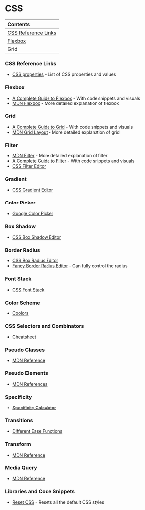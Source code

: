 # CSS

| Contents |
| :---     |
| [CSS Reference Links](#css-reference-links) |
| [Flexbox](#flexbox) |
| [Grid](#grid) |



### CSS Reference Links
* [CSS properties](https://developer.mozilla.org/en-US/docs/Web/CSS/Reference) - List of CSS properties and values

### Flexbox
* [A Complete Guide to Flexbox](https://css-tricks.com/snippets/css/a-guide-to-flexbox/) - With code snippets and visuals
* [MDN Flexbox](https://developer.mozilla.org/en-US/docs/Learn/CSS/CSS_layout/Flexbox) - More detailed explanation of flexbox

### Grid
* [A Complete Guide to Grid](https://css-tricks.com/snippets/css/complete-guide-grid/) - With code snippets and visuals
* [MDN Grid Layout](https://developer.mozilla.org/en-US/docs/Web/CSS/CSS_Grid_Layout) - More detailed explanation of grid

### Filter
* [MDN Filter](https://developer.mozilla.org/en-US/docs/Web/CSS/filter) - More detailed explanation of filter
* [A Complete Guide to Filter](https://css-tricks.com/almanac/properties/f/filter/) - With code snippets and visuals
* [CSS Filter Editor](https://codepen.io/stoumann/pen/MWeNmyb)

### Gradient
* [CSS Gradient Editor](https://cssgradient.io/)

### Color Picker
* [Google Color Picker](https://www.google.com/search?q=color+picker)

### Box Shadow
* [CSS Box Shadow Editor](https://www.cssmatic.com/box-shadow)

### Border Radius
* [CSS Box Radius Editor](https://www.cssmatic.com/border-radius)
* [Fancy Border Radius Editor](https://9elements.github.io/fancy-border-radius/) - Can fully control the radius

### Font Stack
* [CSS Font Stack](https://www.cssfontstack.com/)

### Color Scheme
* [Coolors](https://coolors.co/palettes/trending)

### CSS Selectors and Combinators
* [Cheatsheet](https://appletree.or.kr/quick_reference_cards/CSS/CSS%20selectors%20cheatsheet.pdf)

### Pseudo Classes
* [MDN Reference](https://developer.mozilla.org/en-US/docs/Web/CSS/Pseudo-classes#Alphabetical_index)

### Pseudo Elements
* [MDN References](https://developer.mozilla.org/en-US/docs/Web/CSS/Pseudo-elements#Index)

### Specificity
* [Specificity Calculator](https://specificity.keegan.st/)

### Transitions
* [Different Ease Functions](https://easings.net/)

### Transform
* [MDN Reference](https://developer.mozilla.org/en-US/docs/Web/CSS/transform)

### Media Query
* [MDN Reference](https://developer.mozilla.org/en-US/docs/Web/CSS/@media)

### Libraries and Code Snippets
* [Reset CSS](https://meyerweb.com/eric/tools/css/reset/) - Resets all the default CSS styles